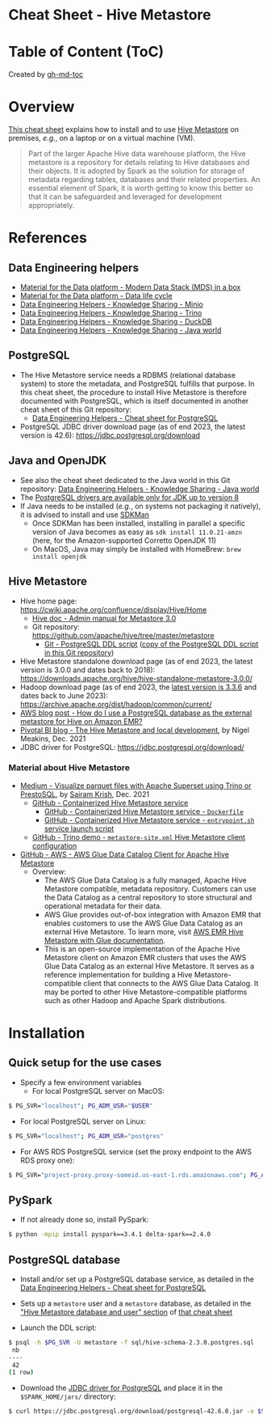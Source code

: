 Cheat Sheet - Hive Metastore
============================

# Table of Content (ToC)

Created by [gh-md-toc](https://github.com/ekalinin/github-markdown-toc.go)

# Overview
[This cheat sheet](https://github.com/data-engineering-helpers/ks-cheat-sheets/blob/main/data-catalogs/hive-metastore/README.md)
explains how to install and to use
[Hive Metastore](https://cwiki.apache.org/confluence/display/Hive/AdminManual+Metastore+3.0+Administration)
on premises, _e.g._, on a laptop or on a virtual machine (VM).

> Part of the larger Apache Hive data warehouse platform, the Hive metastore is a repository for details relating to Hive databases and their objects. It is adopted by Spark as the solution for storage of metadata regarding tables, databases and their related properties.  An essential element of Spark, it is worth getting to know this better so that it can be safeguarded and leveraged for development appropriately.

# References

## Data Engineering helpers
* [Material for the Data platform - Modern Data Stack (MDS) in a box](https://github.com/data-engineering-helpers/mds-in-a-box/blob/main/README.md)
* [Material for the Data platform - Data life cycle](https://github.com/data-engineering-helpers/data-life-cycle/blob/main/README.md)
* [Data Engineering Helpers - Knowledge Sharing - Minio](https://github.com/data-engineering-helpers/ks-cheat-sheets/blob/main/data-storage/minio/README.md)
* [Data Engineering Helpers - Knowledge Sharing - Trino](https://github.com/data-engineering-helpers/ks-cheat-sheets/blob/main/db/trino/README.md)
* [Data Engineering Helpers - Knowledge Sharing - DuckDB](https://github.com/data-engineering-helpers/ks-cheat-sheets/blob/main/db/duckdb/README.md)
* [Data Engineering Helpers - Knowledge Sharing - Java world](https://github.com/data-engineering-helpers/ks-cheat-sheets/blob/main/programming/java-world/README.md)

## PostgreSQL
* The Hive Metastore service needs a RDBMS (relational database system) to store the metadata,
  and PostgreSQL fulfills that purpose. In this cheat sheet, the procedure to install Hive Metastore
  is therefore documented with PostgreSQL, which is itself documented in another cheat sheet of this Git repository:
  + [Data Engineering Helpers - Cheat sheet for PostgreSQL](https://github.com/data-engineering-helpers/ks-cheat-sheets/blob/main/db/postgresql/README.md)
* PostgreSQL JDBC driver download page (as of end 2023, the latest version is 42.6):
  https://jdbc.postgresql.org/download

## Java and OpenJDK
* See also the cheat sheet dedicated to the Java world in this Git repository:
  [Data Engineering Helpers - Knowledge Sharing - Java world](https://github.com/data-engineering-helpers/ks-cheat-sheets/blob/main/programming/java-world/README.md)
* The [PostgreSQL drivers are available only for JDK up to version 8](https://jdbc.postgresql.org/download)
* If Java needs to be installed (_e.g._, on systems not packaging it natively),
  it is advised to install and use [SDKMan](https://sdkman.io/)
  + Once SDKMan has been installed, installing in parallel a specific version of Java becomes as easy as
    `sdk install 11.0.21-amzn` (here, for the Amazon-supported Corretto OpenJDK 11)
  + On MacOS, Java may simply be installed with HomeBrew: `brew install openjdk`

## Hive Metastore
* Hive home page: https://cwiki.apache.org/confluence/display/Hive/Home
  + [Hive doc - Admin manual for Metastore 3.0](https://cwiki.apache.org/confluence/display/Hive/AdminManual+Metastore+3.0+Administration)
  + Git repository: https://github.com/apache/hive/tree/master/metastore
    - [Git - PostgreSQL DDL script](https://github.com/apache/hive/blob/master/metastore/scripts/upgrade/postgres/hive-schema-2.3.0.postgres.sql)
	  ([copy of the PostgreSQL DDL script in this Git repository](sql/hive-schema-2.3.0.postgres.sql))
* Hive Metastore standalone download page (as of end 2023, the latest version is 3.0.0 and dates back to 2018):
  https://downloads.apache.org/hive/hive-standalone-metastore-3.0.0/
* Hadoop download page (as of end 2023, the [latest version is 3.3.6](https://archive.apache.org/dist/hadoop/common/hadoop-3.3.6/)
  and dates back to June 2023): https://archive.apache.org/dist/hadoop/common/current/
* [AWS blog post - How do I use a PostgreSQL database as the external metastore for Hive on Amazon EMR?](https://repost.aws/knowledge-center/postgresql-hive-metastore-emr)
* [Pivotal BI blog - The Hive Metastore and local development](https://pivotalbi.com/the-hive-metastore-and-local-development/),
  by Nigel Meakins, Dec. 2021
* JDBC driver for PostgreSQL: https://jdbc.postgresql.org/download/

### Material about Hive Metastore
* [Medium - Visualize parquet files with Apache Superset using Trino or PrestoSQL](https://sairamkrish.medium.com/visualize-parquet-files-with-apache-superset-using-trino-or-prestosql-511f18a37e3b),
  by [Sairam Krish](https://www.linkedin.com/in/sairamkrish/),
  Dec. 2021
  + [GitHub - Containerized Hive Metastore service](https://github.com/bitsondatadev/hive-metastore)
    - [GitHub - Containerized Hive Metastore service - `Dockerfile`](https://github.com/bitsondatadev/hive-metastore/blob/master/Dockerfile)
    - [GitHub - Containerized Hive Metastore service - `entrypoint.sh` service launch script](https://github.com/bitsondatadev/hive-metastore/blob/master/scripts/entrypoint.sh)
  + [GitHub - Trino demo - `metastore-site.xml` Hive Metastore client configuration](https://github.com/sairamkrish/trino-superset-demo/blob/main/hive/conf/metastore-site.xml)
* [GitHub - AWS - AWS Glue Data Catalog Client for Apache Hive Metastore](https://github.com/awslabs/aws-glue-data-catalog-client-for-apache-hive-metastore)
  * Overview:
    * The AWS Glue Data Catalog is a fully managed, Apache Hive Metastore compatible, metadata repository.
      Customers can use the Data Catalog as a central repository to store structural and operational metadata for their data.
    * AWS Glue provides out-of-box integration with Amazon EMR that enables customers to use
      the AWS Glue Data Catalog as an external Hive Metastore. To learn more, visit
      [AWS EMR Hive Metastore with Glue documentation](https://docs.aws.amazon.com/emr/latest/ReleaseGuide/emr-hive-metastore-glue.html).
    * This is an open-source implementation of the Apache Hive Metastore client on Amazon EMR clusters
      that uses the AWS Glue Data Catalog as an external Hive Metastore.
      It serves as a reference implementation for building a Hive Metastore-compatible client
      that connects to the AWS Glue Data Catalog. It may be ported to other Hive Metastore-compatible platforms
      such as other Hadoop and Apache Spark distributions.

# Installation

## Quick setup for the use cases
* Specify a few environment variables
  + For local PostgreSQL server on MacOS:
```bash
$ PG_SVR="localhost"; PG_ADM_USR="$USER"
```
  + For local PostgreSQL server on Linux:
```bash
$ PG_SVR="localhost"; PG_ADM_USR="postgres"
```
  + For AWS RDS PostgreSQL service (set the proxy endpoint to
    the AWS RDS proxy one):
```bash
$ PG_SVR="project-proxy.proxy-someid.us-east-1.rds.amazonaws.com"; PG_ADM_USR="postgres"
```

## PySpark
* If not already done so, install PySpark:
```bash
$ python -mpip install pyspark==3.4.1 delta-spark==2.4.0
```

## PostgreSQL database
* Install and/or set up a PostgreSQL database service, as detailed in the
 [Data Engineering Helpers - Cheat sheet for PostgreSQL](https://github.com/data-engineering-helpers/ks-cheat-sheets/blob/main/db/postgresql/README.md)
* Sets up a `metastore` user and a `metastore` database, as detailed in the
  ["Hive Metastore database and user" section](https://github.com/data-engineering-helpers/ks-cheat-sheets/blob/main/db/postgresql/README.md#hive-metastore-database-and-user)
  of [that cheat sheet](https://github.com/data-engineering-helpers/ks-cheat-sheets/blob/main/db/postgresql/README.md)

* Launch the DDL script:
```bash
$ psql -h $PG_SVR -U metastore -f sql/hive-schema-2.3.0.postgres.sql
 nb 
----
 42
(1 row)
```

* Download the
  [JDBC driver for PostgreSQL](https://jdbc.postgresql.org/download/) and
  place it in the `$SPARK_HOME/jars/` directory:
```bash
$ curl https://jdbc.postgresql.org/download/postgresql-42.6.0.jar -o $SPARK_HOME/jars/postgresql-42.6.0.jar
```
